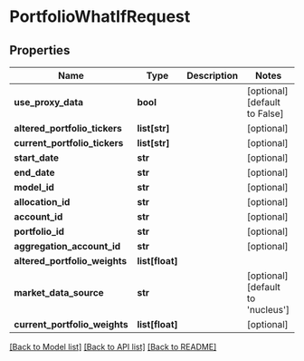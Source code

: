 # PortfolioWhatIfRequest

## Properties
Name | Type | Description | Notes
------------ | ------------- | ------------- | -------------
**use_proxy_data** | **bool** |  | [optional] [default to False]
**altered_portfolio_tickers** | **list[str]** |  | [optional] 
**current_portfolio_tickers** | **list[str]** |  | [optional] 
**start_date** | **str** |  | [optional] 
**end_date** | **str** |  | [optional] 
**model_id** | **str** |  | [optional] 
**allocation_id** | **str** |  | [optional] 
**account_id** | **str** |  | [optional] 
**portfolio_id** | **str** |  | [optional] 
**aggregation_account_id** | **str** |  | [optional] 
**altered_portfolio_weights** | **list[float]** |  | 
**market_data_source** | **str** |  | [optional] [default to 'nucleus']
**current_portfolio_weights** | **list[float]** |  | [optional] 

[[Back to Model list]](../README.md#documentation-for-models) [[Back to API list]](../README.md#documentation-for-api-endpoints) [[Back to README]](../README.md)


